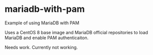 # mariadb-with-pam
Example of using MariaDB with PAM

Uses a CentOS 8 base image and MariaDB official repositories to load MariaDB and enable PAM authenticaiton.

Needs work. Currently not working.
